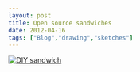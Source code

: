 ```yaml
---
layout: post
title: Open source sandwiches
date: 2012-04-16
tags: ["Blog","drawing","sketches"]
---
```


[![DIY sandwich](6928839702_1f05778f19.jpg)](http://www.flickr.com/photos/jeffreywarren/6928839702/ "DIY sandwich by jeferonix, on Flickr")